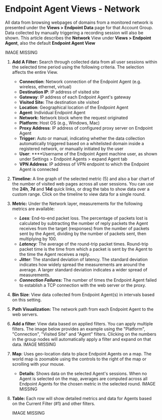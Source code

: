 # Endpoint Agent Views - Network

All data from browsing webpages of domains from a monitored network is presented under the **Views &gt; Endpoint Data** page for that Account Group. Data collected by manually triggering a recording session will also be shown. This article describes the **Network** View under **Views &gt; Endpoint Agent**, also the default **Endpoint Agent View**

IMAGE MISSING

1. **Add A Filter:** Search through collected data from all user sessions within the selected time period using the following criteria. The selection affects the entire View.
   * **Connection**: Network connection of the Endpoint Agent \(e.g. wireless, ethernet, virtual\)
   * **Destination IP**: IP address of visited site
   * **Gateway**: IP address of each Endpoint Agent's gateway
   * **Visited Site:** The destination site visited
   * **Location**: Geographical location of the Endpoint Agent
   * **Agent**: Individual Endpoint Agent
   * **Network:** Network block where the request originated
   * **Platform:** Host OS \(e.g., Windows, Mac\)
   * **Proxy Address**: IP address of configured proxy server on Endpoint Agent
   * **Trigger:** Auto or manual, indicating whether the data collection automatically triggered based on a whitelisted domain inside a registered network, or manually initiated by the user
   * **User**: ****Username of the Endpoint Agent machine user, as shown under Settings &gt; Endpoint Agents &gt; expand Agent tab
   * **VPN Address**: IP address of VPN endpoint to which the Endpoint Agent is connected 
2. **Timeline:** A line graph of the selected metric \(5\) and also a bar chart of the number of visited web pages across all user sessions. You can use the **24h**, **7d** and **14d** quick links, or drag the tabs to show data over a custom range. Click on the timeline to view data for a single round.
3. **Metric:** Under the Network layer, measurements for the following metrics are available:
   * _**Loss**:_ End-to-end packet loss. The percentage of packets lost is calculated by subtracting the number of reply packets the Agent receives from the target \(responses\) from the number of packets sent by the Agent, dividing by the number of packets sent, then multiplying by 100.
   * _**Latency**:_ The average of the round-trip packet times. Round-trip packet time is the time from which a packet is sent by the Agent to the time the Agent receives a reply.
   * _**Jitter**:_ The standard deviation of latency. The standard deviation indicates how widely spread the measurements are around the average.  A larger standard deviation indicates a wider spread of measurements.
   * _**Connection Failures:**_ The number of times the Endpoint Agent failed to establish a TCP connection with the web server or the proxy.
4. **Bin Size**: View data collected from Endpoint Agent\(s\) in intervals based on this setting.
5. **Path Visualization:** The network path from each Endpoint Agent to the web servers.
6. **Add a filter**: View data based on applied filters. You can apply multiple filters. The image below provides an example using the "Platform", "Connection", "Visited Site" and "Agent" filters. Clicking on the numbers in the group nodes will automatically apply a filter and expand on that data. IMAGE MISSING
7. **Map**: Uses geo-location data to place Endpoint Agents on a map. The world map is zoomable using the controls to the right of the map or scrolling with your mouse.
   * **Details**: Shows data on the selected Agent's sessions. When no Agent is selected on the map, averages are computed across all Endpoint Agents for the chosen metric in the selected round. IMAGE MISSING
8. **Table:** Each row will show detailed metrics and data for Agents based on the Current Filter \(\#1\) and other filters.

    IMAGE MISSING

